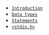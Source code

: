 * [`Introduction`](/)
* [`Data types`](/data-types/)
* [`Statements`](/statements/)
* [`<stdio.h>`](/stdio.h/)